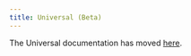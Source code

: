 ```yaml
---
title: Universal (Beta)
---
```


The Universal documentation has moved [here](../deployment/universal).